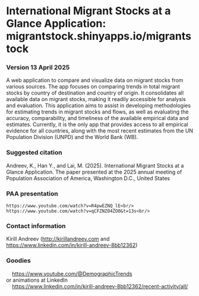 # International Migrant Stocks at a Glance Application: migrantstock.shinyapps.io/migrantstock
### Version 13 April 2025

A web application to compare and visualize data on migrant stocks from various sources. The app focuses on comparing trends in total migrant stocks by country of destination and country of origin. It consolidates all available data on migrant stocks, making it readily accessible for analysis and evaluation. This application aims to assist in developing methodologies for estimating trends in migrant stocks and flows, as well as evaluating the accuracy, comparability, and timeliness of the available empirical data and estimates. Currently, it is the only app that provides access to all empirical evidence for all countries, along with the most recent estimates from the UN Population Division (UNPD) and the World Bank (WB).

### Suggested citation
Andreev, K., Han Y., and Lai, M. (2025). International Migrant Stocks at a Glance Application. The paper presented at the 2025 annual meeting of Population Association of America, Washington D.C., United States

### PAA presentation<br/>
	https://www.youtube.com/watch?v=R4pwEZNQ_lE<br/>
	https://www.youtube.com/watch?v=qCFZNZ04ZO0&t=13s<br/>
	
### Contact information<br/>
Kirill Andreev (http://kirillandreev.com and https://www.linkedin.com/in/kirill-andreev-8bb12362)<br/>

### Goodies
&nbsp;&nbsp;&nbsp;&nbsp;https://www.youtube.com/@DemographicTrends
<br/>or animations at LinkedIn<br/>
&nbsp;&nbsp;&nbsp;&nbsp;https://www.linkedin.com/in/kirill-andreev-8bb12362/recent-activity/all/

